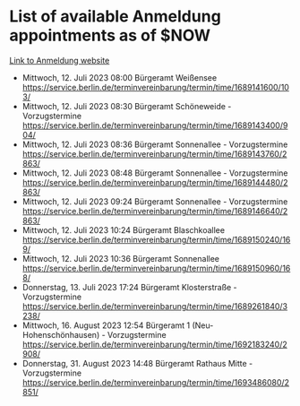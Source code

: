 # List of available Anmeldung appointments as of $NOW
[Link to Anmeldung website](https://service.berlin.de/terminvereinbarung/termin/tag.php?termin=1&anliegen[]=120686&dienstleisterlist=122210,122217,327316,122219,327312,122227,327314,122231,327346,122243,327348,122254,122252,329742,122260,329745,122262,329748,122271,327278,122273,327274,122277,327276,330436,122280,327294,122282,327290,122284,327292,122291,327270,122285,327266,122286,327264,122296,327268,150230,329760,122297,327286,122294,327284,122312,329763,122314,329775,122304,327330,122311,327334,122309,327332,317869,122281,327352,122279,329772,122283,122276,327324,122274,327326,122267,329766,122246,327318,122251,327320,122257,327322,122208,327298,122226,327300&herkunft=http%3A%2F%2Fservice.berlin.de%2Fdienstleistung%2F120686%2F)
- Mittwoch, 12. Juli 2023 08:00 Bürgeramt Weißensee https://service.berlin.de/terminvereinbarung/termin/time/1689141600/103/
- Mittwoch, 12. Juli 2023 08:30 Bürgeramt Schöneweide - Vorzugstermine https://service.berlin.de/terminvereinbarung/termin/time/1689143400/904/
- Mittwoch, 12. Juli 2023 08:36 Bürgeramt Sonnenallee - Vorzugstermine https://service.berlin.de/terminvereinbarung/termin/time/1689143760/2863/
- Mittwoch, 12. Juli 2023 08:48 Bürgeramt Sonnenallee - Vorzugstermine https://service.berlin.de/terminvereinbarung/termin/time/1689144480/2863/
- Mittwoch, 12. Juli 2023 09:24 Bürgeramt Sonnenallee - Vorzugstermine https://service.berlin.de/terminvereinbarung/termin/time/1689146640/2863/
- Mittwoch, 12. Juli 2023 10:24 Bürgeramt Blaschkoallee https://service.berlin.de/terminvereinbarung/termin/time/1689150240/169/
- Mittwoch, 12. Juli 2023 10:36 Bürgeramt Sonnenallee https://service.berlin.de/terminvereinbarung/termin/time/1689150960/168/
- Donnerstag, 13. Juli 2023 17:24 Bürgeramt Klosterstraße - Vorzugstermine https://service.berlin.de/terminvereinbarung/termin/time/1689261840/3238/
- Mittwoch, 16. August 2023 12:54 Bürgeramt 1 (Neu- Hohenschönhausen) - Vorzugstermine https://service.berlin.de/terminvereinbarung/termin/time/1692183240/2908/
- Donnerstag, 31. August 2023 14:48 Bürgeramt Rathaus Mitte - Vorzugstermine https://service.berlin.de/terminvereinbarung/termin/time/1693486080/2851/
